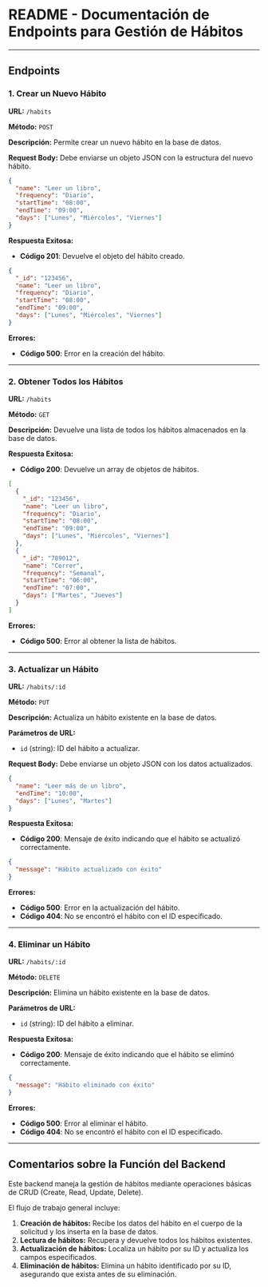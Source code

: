 # README - Documentación de Endpoints para Gestión de Hábitos
---

## Endpoints

### 1. Crear un Nuevo Hábito
**URL:** `/habits`

**Método:** `POST`

**Descripción:** Permite crear un nuevo hábito en la base de datos.

**Request Body:**
Debe enviarse un objeto JSON con la estructura del nuevo hábito.
```json
{
  "name": "Leer un libro",
  "frequency": "Diario",
  "startTime": "08:00",
  "endTime": "09:00",
  "days": ["Lunes", "Miércoles", "Viernes"]
}
```

**Respuesta Exitosa:**
- **Código 201**: Devuelve el objeto del hábito creado.
```json
{
  "_id": "123456",
  "name": "Leer un libro",
  "frequency": "Diario",
  "startTime": "08:00",
  "endTime": "09:00",
  "days": ["Lunes", "Miércoles", "Viernes"]
}
```

**Errores:**
- **Código 500**: Error en la creación del hábito.

---

### 2. Obtener Todos los Hábitos
**URL:** `/habits`

**Método:** `GET`

**Descripción:** Devuelve una lista de todos los hábitos almacenados en la base de datos.

**Respuesta Exitosa:**
- **Código 200**: Devuelve un array de objetos de hábitos.
```json
[
  {
    "_id": "123456",
    "name": "Leer un libro",
    "frequency": "Diario",
    "startTime": "08:00",
    "endTime": "09:00",
    "days": ["Lunes", "Miércoles", "Viernes"]
  },
  {
    "_id": "789012",
    "name": "Correr",
    "frequency": "Semanal",
    "startTime": "06:00",
    "endTime": "07:00",
    "days": ["Martes", "Jueves"]
  }
]
```

**Errores:**
- **Código 500**: Error al obtener la lista de hábitos.

---

### 3. Actualizar un Hábito
**URL:** `/habits/:id`

**Método:** `PUT`

**Descripción:** Actualiza un hábito existente en la base de datos.

**Parámetros de URL:**
- `id` (string): ID del hábito a actualizar.

**Request Body:**
Debe enviarse un objeto JSON con los datos actualizados.
```json
{
  "name": "Leer más de un libro",
  "endTime": "10:00",
  "days": ["Lunes", "Martes"]
}
```

**Respuesta Exitosa:**
- **Código 200**: Mensaje de éxito indicando que el hábito se actualizó correctamente.
```json
{
  "message": "Hábito actualizado con éxito"
}
```

**Errores:**
- **Código 500**: Error en la actualización del hábito.
- **Código 404**: No se encontró el hábito con el ID especificado.

---

### 4. Eliminar un Hábito
**URL:** `/habits/:id`

**Método:** `DELETE`

**Descripción:** Elimina un hábito existente en la base de datos.

**Parámetros de URL:**
- `id` (string): ID del hábito a eliminar.

**Respuesta Exitosa:**
- **Código 200**: Mensaje de éxito indicando que el hábito se eliminó correctamente.
```json
{
  "message": "Hábito eliminado con éxito"
}
```

**Errores:**
- **Código 500**: Error al eliminar el hábito.
- **Código 404**: No se encontró el hábito con el ID especificado.

---

## Comentarios sobre la Función del Backend
Este backend maneja la gestión de hábitos mediante operaciones básicas de CRUD (Create, Read, Update, Delete).

El flujo de trabajo general incluye:
1. **Creación de hábitos:** Recibe los datos del hábito en el cuerpo de la solicitud y los inserta en la base de datos.
2. **Lectura de hábitos:** Recupera y devuelve todos los hábitos existentes.
3. **Actualización de hábitos:** Localiza un hábito por su ID y actualiza los campos especificados.
4. **Eliminación de hábitos:** Elimina un hábito identificado por su ID, asegurando que exista antes de su eliminación.

